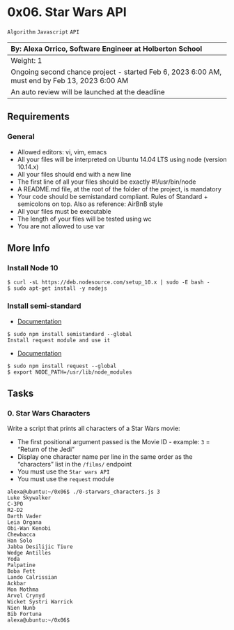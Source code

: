 # 0x06. Star Wars API

`Algorithm` `Javascript` `API`

|By: Alexa Orrico, Software Engineer at Holberton School|
|:--|
|Weight: 1|
|Ongoing second chance project - started Feb 6, 2023 6:00 AM, must end by Feb 13, 2023 6:00 AM|
|An auto review will be launched at the deadline|

## Requirements

### General

- Allowed editors: vi, vim, emacs
- All your files will be interpreted on Ubuntu 14.04 LTS using node (version 10.14.x)
- All your files should end with a new line
- The first line of all your files should be exactly #!/usr/bin/node
- A README.md file, at the root of the folder of the project, is mandatory
- Your code should be semistandard compliant. Rules of Standard + semicolons on top. Also as reference: AirBnB style
- All your files must be executable
- The length of your files will be tested using wc
- You are not allowed to use var

## More Info

### Install Node 10

```shell
$ curl -sL https://deb.nodesource.com/setup_10.x | sudo -E bash -
$ sudo apt-get install -y nodejs
```

### Install semi-standard

- [Documentation](https://github.com/standard/semistandard)

```shell
$ sudo npm install semistandard --global
Install request module and use it
```

- [Documentation](https://github.com/request/request)

```shell
$ sudo npm install request --global
$ export NODE_PATH=/usr/lib/node_modules
```
## Tasks

### 0. Star Wars Characters

Write a script that prints all characters of a Star Wars movie:

- The first positional argument passed is the Movie ID - example: `3` = “Return of the Jedi”
- Display one character name per line in the same order as the “characters” list in the `/films/` endpoint
- You must use the `Star wars API`
- You must use the `request` module

```shell
alexa@ubuntu:~/0x06$ ./0-starwars_characters.js 3
Luke Skywalker
C-3PO
R2-D2
Darth Vader
Leia Organa
Obi-Wan Kenobi
Chewbacca
Han Solo
Jabba Desilijic Tiure
Wedge Antilles
Yoda
Palpatine
Boba Fett
Lando Calrissian
Ackbar
Mon Mothma
Arvel Crynyd
Wicket Systri Warrick
Nien Nunb
Bib Fortuna
alexa@ubuntu:~/0x06$ 
```
